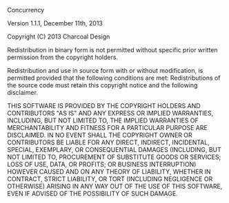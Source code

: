Concurrency

Version 1.1.1, December 11th, 2013

Copyright (C) 2013 Charcoal Design

Redistribution in binary form is not permitted without specific prior written
permission from the copyright holders.

Redistribution and use in source form with or without modification, is
permitted provided that the following conditions are met: Redistributions of the
source code must retain this copyright notice and the following disclaimer.
 
THIS SOFTWARE IS PROVIDED BY THE COPYRIGHT HOLDERS AND CONTRIBUTORS "AS IS" AND
ANY EXPRESS OR IMPLIED WARRANTIES, INCLUDING, BUT NOT LIMITED TO, THE IMPLIED
WARRANTIES OF MERCHANTABILITY AND FITNESS FOR A PARTICULAR PURPOSE ARE
DISCLAIMED. IN NO EVENT SHALL THE COPYRIGHT OWNER OR CONTRIBUTORS BE LIABLE FOR
ANY DIRECT, INDIRECT, INCIDENTAL, SPECIAL, EXEMPLARY, OR CONSEQUENTIAL DAMAGES
(INCLUDING, BUT NOT LIMITED TO, PROCUREMENT OF SUBSTITUTE GOODS OR SERVICES;
LOSS OF USE, DATA, OR PROFITS; OR BUSINESS INTERRUPTION) HOWEVER CAUSED AND
ON ANY THEORY OF LIABILITY, WHETHER IN CONTRACT, STRICT LIABILITY, OR TORT
(INCLUDING NEGLIGENCE OR OTHERWISE) ARISING IN ANY WAY OUT OF THE USE OF THIS
SOFTWARE, EVEN IF ADVISED OF THE POSSIBILITY OF SUCH DAMAGE.